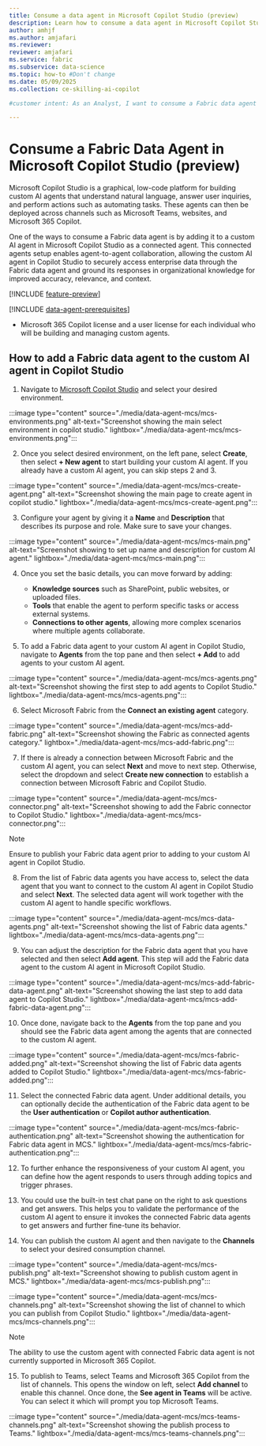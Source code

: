 ```yaml
---
title: Consume a data agent in Microsoft Copilot Studio (preview)
description: Learn how to consume a data agent in Microsoft Copilot Studio.
author: amhjf
ms.author: amjafari
ms.reviewer: 
reviewer: amjafari
ms.service: fabric
ms.subservice: data-science
ms.topic: how-to #Don't change
ms.date: 05/09/2025
ms.collection: ce-skilling-ai-copilot

#customer intent: As an Analyst, I want to consume a Fabric data agent within Microsoft Copilot Studio.

---
```


# Consume a Fabric Data Agent in Microsoft Copilot Studio (preview)

Microsoft Copilot Studio is a graphical, low-code platform for building custom AI agents that understand natural language, answer user inquiries, and perform actions such as automating tasks. These agents can then be deployed across channels such as Microsoft Teams, websites, and Microsoft 365 Copilot.

One of the ways to consume a Fabric data agent is by adding it to a custom AI agent in Microsoft Copilot Studio as a connected agent. This connected agents setup enables agent-to-agent collaboration, allowing the custom AI agent in Copilot Studio to securely access enterprise data through the Fabric data agent and ground its responses in organizational knowledge for improved accuracy, relevance, and context.

[!INCLUDE [feature-preview](../includes/feature-preview-note.md)]

[!INCLUDE [data-agent-prerequisites](./includes/data-agent-prerequisites.md)]
- Microsoft 365 Copilot license and a user license for each individual who will be building and managing custom agents.


## How to add a Fabric data agent to the custom AI agent in Copilot Studio

1. Navigate to [Microsoft Copilot Studio](https://copilotstudio.microsoft.com) and select your desired environment.

:::image type="content" source="./media/data-agent-mcs/mcs-environments.png" alt-text="Screenshot showing the main select environment in copilot studio." lightbox="./media/data-agent-mcs/mcs-environments.png":::

2. Once you select desired environment, on the left pane, select **Create**, then select **+ New agent** to start building your custom AI agent. If you already have a custom AI agent, you can skip steps 2 and 3.

:::image type="content" source="./media/data-agent-mcs/mcs-create-agent.png" alt-text="Screenshot showing the main page to create agent in copilot studio." lightbox="./media/data-agent-mcs/mcs-create-agent.png":::

3. Configure your agent by giving it a **Name** and **Description** that describes its purpose and role. Make sure to save your changes.

:::image type="content" source="./media/data-agent-mcs/mcs-main.png" alt-text="Screenshot showing to set up name and description for custom AI agent." lightbox="./media/data-agent-mcs/mcs-main.png":::

4. Once you set the basic details, you can move forward by adding:
   - **Knowledge sources** such as SharePoint, public websites, or uploaded files.
   - **Tools** that enable the agent to perform specific tasks or access external systems.
   - **Connections to other agents**, allowing more complex scenarios where multiple agents collaborate.

5. To add a Fabric data agent to your custom AI agent in Copilot Studio, navigate to **Agents** from the top pane and then select **+ Add** to add agents to your custom AI agent.

:::image type="content" source="./media/data-agent-mcs/mcs-agents.png" alt-text="Screenshot showing the first step to add agents to Copilot Studio." lightbox="./media/data-agent-mcs/mcs-agents.png":::

6. Select Microsoft Fabric from the **Connect an existing agent** category.

:::image type="content" source="./media/data-agent-mcs/mcs-add-fabric.png" alt-text="Screenshot showing the Fabric as connected agents category." lightbox="./media/data-agent-mcs/mcs-add-fabric.png":::

7. If there is already a connection between Microsoft Fabric and the custom AI agent, you can select **Next** and move to next step. Otherwise, select the dropdown and select **Create new connection** to establish a connection between Microsoft Fabric and Copilot Studio.

:::image type="content" source="./media/data-agent-mcs/mcs-connector.png" alt-text="Screenshot showing to add the Fabric connector to Copilot Studio." lightbox="./media/data-agent-mcs/mcs-connector.png":::

> [!NOTE]
> Ensure to publish your Fabric data agent prior to adding to your custom AI agent in Copilot Studio.

8. From the list of Fabric data agents you have access to, select the data agent that you want to connect to the custom AI agent in Copilot Studio and select **Next**. The selected data agent will work together with the custom AI agent to handle specific workflows.

:::image type="content" source="./media/data-agent-mcs/mcs-data-agents.png" alt-text="Screenshot showing the list of Fabric data agents." lightbox="./media/data-agent-mcs/mcs-data-agents.png":::

9. You can adjust the description for the Fabric data agent that you have selected and then select **Add agent**. This step will add the Fabric data agent to the custom AI agent in Microsoft Copilot Studio.

:::image type="content" source="./media/data-agent-mcs/mcs-add-fabric-data-agent.png" alt-text="Screenshot showing the last step to add data agent to Copilot Studio." lightbox="./media/data-agent-mcs/mcs-add-fabric-data-agent.png":::

10. Once done, navigate back to the **Agents** from the top pane and you should see the Fabric data agent among the agents that are connected to the custom AI agent. 

:::image type="content" source="./media/data-agent-mcs/mcs-fabric-added.png" alt-text="Screenshot showing the list of Fabric data agents added to Copilot Studio." lightbox="./media/data-agent-mcs/mcs-fabric-added.png":::

11. Select the connected Fabric data agent. Under additional details, you can optionally decide the authentication of the Fabric data agent to be the **User authentication** or **Copilot author authentication**.

:::image type="content" source="./media/data-agent-mcs/mcs-fabric-authentication.png" alt-text="Screenshot showing the authentication for Fabric data agent in MCS." lightbox="./media/data-agent-mcs/mcs-fabric-authentication.png":::

12. To further enhance the responsiveness of your custom AI agent, you can define how the agent responds to users through adding topics and trigger phrases.

13. You could use the built-in test chat pane on the right to ask questions and get answers. This helps you to validate the performance of the custom AI agent to ensure it invokes the connected Fabric data agents to get answers and further fine-tune its behavior.

14. You can publish the custom AI agent and then navigate to the **Channels** to select your desired consumption channel.

:::image type="content" source="./media/data-agent-mcs/mcs-publish.png" alt-text="Screenshot showing to publish custom agent in MCS." lightbox="./media/data-agent-mcs/mcs-publish.png":::

:::image type="content" source="./media/data-agent-mcs/mcs-channels.png" alt-text="Screenshot showing the list of channel to which you can publish from Copilot Studio." lightbox="./media/data-agent-mcs/mcs-channels.png":::

> [!NOTE]
> The ability to use the custom agent with connected Fabric data agent is not currently supported in Microsoft 365 Copilot.

15. To publish to Teams, select Teams and Microsoft 365 Copilot from the list of channels. This opens the window on left, select **Add channel** to enable this channel. Once done, the **See agent in Teams** will be active. You can select it which will prompt you top Microsoft Teams.

:::image type="content" source="./media/data-agent-mcs/mcs-teams-channels.png" alt-text="Screenshot showing the publish process to Teams." lightbox="./media/data-agent-mcs/mcs-teams-channels.png":::






